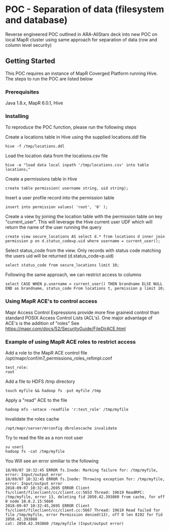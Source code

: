# POC - Separation of data (filesystem and database)

Reverse engineered POC outlined in ARA-AllStars deck into new POC on local MapR cluster using same approach for separation of data (row and column level security)

## Getting Started

This POC requires an instance of MapR Coverged Platform running Hive. The steps to run the POC are listed below

### Prerequisites

Java 1.8.x, MapR 6.0.1, Hive 

### Installing

To reproduce the POC function, please run the following steps

Create a locations table in Hive using the supplied locations.ddl file
```
hive -f /tmp/locations.ddl
```

Load the location data from the locations.csv file
```
hive -e "load data local inpath '/tmp/locations.csv' into table locations;"

```

Create a  permissions table in Hive
```
create table permission( username string, uid string);
```

Insert a user profile record into the permission table
```
insert into permission values( 'root', '0' );
```

Create a view by joining the location table with the permission table on key "current_user". This will leverage the Hive current user UDF which will return the name of the user running the query 
```
create view secure_locations AS select d.* from locations d inner join permission p on d.status_code=p.uid where username = current_user(); 
```

Select status_code from the view. Only records with status code matching the users uid will be returned (d.status_code=p.uid)
```
select status_code from secure_locations limit 10;

```
Following the same approach, we can restrict access to columns
```
select CASE WHEN p.username = current_user() THEN brandname ELSE NULL END as brandname, status_code From locations t, permission p limit 10; 
```

### Using MapR ACE's to control access

Mapr Access Control Expressions provide more fine graineid control than standard POSIX Access Control Lists (ACL's). One major advantage of ACE's is the addition of "roles"
See https://mapr.com/docs/52/SecurityGuide/FileDirACE.html


### Example of using MapR ACE roles to restrict access

Add a role to the MapR ACE control file /opt/mapr/conf/m7_permissions_roles_refimpl.conf

```
test_role:
root
```

Add a file to HDFS /tmp directory

```
touch myfile && hadoop fs -put myfile /tmp
```

Apply a "read" ACE to the file 

```
hadoop mfs -setace -readfile 'r:test_role' /tmp/myfile
```

Invalidate the roles cache
```
/opt/mapr/server/mrconfig dbrolescache invalidate
```


Try to read the file as a non root user
```
su user1
hadoop fs -cat /tmp/myfile
```

You Will see an error similiar to the following
```
18/09/07 10:32:45 ERROR fs.Inode: Marking failure for: /tmp/myfile, error: Input/output error
18/09/07 10:32:45 ERROR fs.Inode: Throwing exception for: /tmp/myfile, error: Input/output error
2018-09-07 10:32:45,2695 ERROR Client fs/client/fileclient/cc/client.cc:5653 Thread: 19619 ReadRPC: /tmp/myfile, error 13, deleting fid 2050.42.393860 from cache, for off 0 node 10.0.2.15:5660
2018-09-07 10:32:45,2695 ERROR Client fs/client/fileclient/cc/client.cc:5667 Thread: 19619 Read failed for file /tmp/myfile, error Permission denied(13), off 0 len 8192 for fid 2050.42.393860
cat: 2050.42.393860 /tmp/myfile (Input/output error)
```


